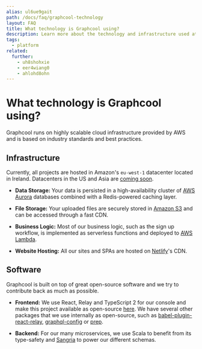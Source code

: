 ```yaml
---
alias: ul6ue9gait
path: /docs/faq/graphcool-technology
layout: FAQ
title: What technology is Graphcool using?
description: Learn more about the technology and infrastructure used at Graphcool.
tags:
  - platform
related:
  further:
    - uh8shohxie
    - eer4wiang0
    - ahlohd8ohn
---
```


# What technology is Graphcool using?

Graphcool runs on highly scalable cloud infrastructure provided by AWS and is based on industry standards and best practices.

## Infrastructure

Currently, all projects are hosted in Amazon's `eu-west-1` datacenter located in Ireland. Datacenters in the US and Asia are [coming soon](https://github.com/graphcool/feature-requests/issues/61).

* **Data Storage:** Your data is persisted in a high-availability cluster of [AWS Aurora](https://aws.amazon.com/rds/aurora/) databases combined with a Redis-powered caching layer.

* **File Storage:** Your uploaded files are securely stored in [Amazon S3](https://aws.amazon.com/s3/) and can be accessed through a fast CDN.

* **Business Logic:** Most of our business logic, such as the sign up workflow, is implemented as serverless functions and deployed to [AWS Lambda](http://docs.aws.amazon.com/lambda/latest/dg/welcome.html).

* **Website Hosting:** All our sites and SPAs are hosted on [Netlify](http://netlify.com)'s CDN.

## Software

Graphcool is built on top of great open-source software and we try to contribute back as much as possible.

* **Frontend:** We use React, Relay and TypeScript 2 for our console and make this project available as open-source [here](https://github.com/graphcool/console). We have several other packages that we use internally as open-source, such as [babel-plugin-react-relay](https://github.com/graphcool/babel-plugin-react-relay), [graphql-config](https://github.com/graphcool/graphql-config) or [prep](https://github.com/graphcool/prep).

* **Backend:** For our many microservices, we use Scala to benefit from its type-safety and [Sangria](https://github.com/sangria-graphql/sangria) to power our different schemas.
